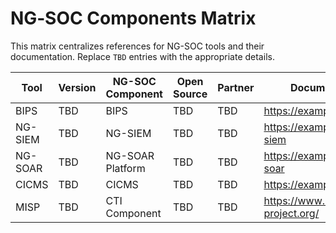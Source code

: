# NG‑SOC Components Matrix

This matrix centralizes references for NG-SOC tools and their documentation. Replace `TBD` entries with the appropriate details.

| Tool | Version | NG-SOC Component | Open Source | Partner | Documentation |
|------|---------|------------------|-------------|---------|---------------|
| BIPS | TBD | BIPS | TBD | TBD | https://example.com/bips |
| NG-SIEM | TBD | NG-SIEM | TBD | TBD | https://example.com/ng-siem |
| NG-SOAR | TBD | NG-SOAR Platform | TBD | TBD | https://example.com/ng-soar |
| CICMS | TBD | CICMS | TBD | TBD | https://example.com/cicms |
| MISP | TBD | CTI Component | TBD | TBD | https://www.misp-project.org/ |
